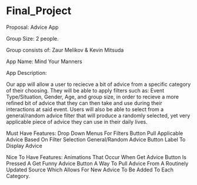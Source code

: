 # Final_Project
Proposal: Advice App

Group Size: 2 people.

Group consists of: Zaur Melikov & Kevin Mitsuda

App Name: Mind Your Manners

App Description:

  Our app will allow a user to reciecve a bit of advice from a specific category of their choosing. They will be able to apply        filters such as: Event Type/Situation, Gender, Age, and group size, in order to recieve a more refined bit of advice that they can then take and use during their interactions at said event. Users will also be able to select from a general/random advice filter that will produce a randomly selected, yet very applicable piece of advice they can use in their daily lives.
  
  Must Have Features:
    Drop Down Menus For Filters
    Button Pull Applicable Advice Based On Filter Selection
    General/Random Advice Button
    Label To Display Advice
    
  Nice To Have Features:
    Animations That Occur When Get Advice Button Is Pressed
    A Get Funny Advice Button
    A Way To Pull Advice From A Routinely Updated Source Which Allows For New Advice To Be Added To Each Category.

